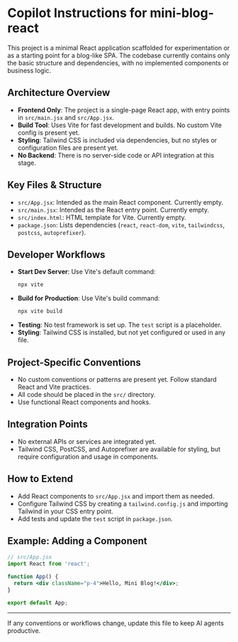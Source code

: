 # Copilot Instructions for mini-blog-react

This project is a minimal React application scaffolded for experimentation or as a starting point for a blog-like SPA. The codebase currently contains only the basic structure and dependencies, with no implemented components or business logic.

## Architecture Overview
- **Frontend Only**: The project is a single-page React app, with entry points in `src/main.jsx` and `src/App.jsx`.
- **Build Tool**: Uses Vite for fast development and builds. No custom Vite config is present yet.
- **Styling**: Tailwind CSS is included via dependencies, but no styles or configuration files are present yet.
- **No Backend**: There is no server-side code or API integration at this stage.

## Key Files & Structure
- `src/App.jsx`: Intended as the main React component. Currently empty.
- `src/main.jsx`: Intended as the React entry point. Currently empty.
- `src/index.html`: HTML template for Vite. Currently empty.
- `package.json`: Lists dependencies (`react`, `react-dom`, `vite`, `tailwindcss`, `postcss`, `autoprefixer`).

## Developer Workflows
- **Start Dev Server**: Use Vite's default command:
  ```sh
  npx vite
  ```
- **Build for Production**: Use Vite's build command:
  ```sh
  npx vite build
  ```
- **Testing**: No test framework is set up. The `test` script is a placeholder.
- **Styling**: Tailwind CSS is installed, but not yet configured or used in any file.

## Project-Specific Conventions
- No custom conventions or patterns are present yet. Follow standard React and Vite practices.
- All code should be placed in the `src/` directory.
- Use functional React components and hooks.

## Integration Points
- No external APIs or services are integrated yet.
- Tailwind CSS, PostCSS, and Autoprefixer are available for styling, but require configuration and usage in components.

## How to Extend
- Add React components to `src/App.jsx` and import them as needed.
- Configure Tailwind CSS by creating a `tailwind.config.js` and importing Tailwind in your CSS entry point.
- Add tests and update the `test` script in `package.json`.

## Example: Adding a Component
```jsx
// src/App.jsx
import React from 'react';

function App() {
  return <div className="p-4">Hello, Mini Blog!</div>;
}

export default App;
```

---
If any conventions or workflows change, update this file to keep AI agents productive.
